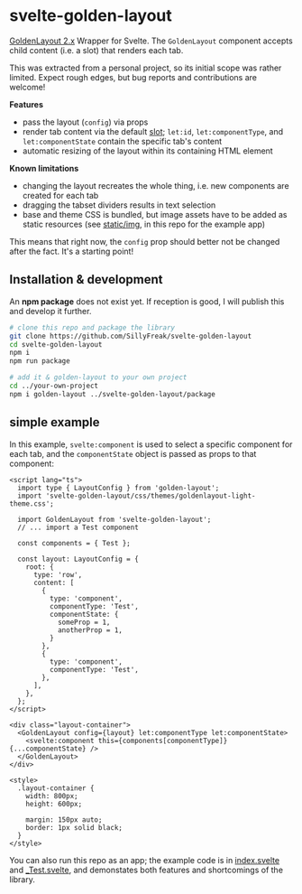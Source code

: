 # svelte-golden-layout

[GoldenLayout 2.x](https://github.com/golden-layout/golden-layout) Wrapper for Svelte. The `GoldenLayout` component accepts child content (i.e. a slot) that renders each tab.

This was extracted from a personal project, so its initial scope was rather limited. Expect rough edges, but bug reports and contributions are welcome!

**Features**

- pass the layout (`config`) via props
- render tab content via the default [slot](https://svelte.dev/docs#slot_let); `let:id`, `let:componentType`, and `let:componentState` contain the specific tab's content
- automatic resizing of the layout within its containing HTML element

**Known limitations**

- changing the layout recreates the whole thing, i.e. new components are created for each tab
- dragging the tabset dividers results in text selection
- base and theme CSS is bundled, but image assets have to be added as static resources (see [static/img](static/img), in this repo for the example app)

This means that right now, the `config` prop should better not be changed after the fact. It's a starting point!

## Installation & development

An **npm package** does not exist yet. If reception is good, I will publish this and develop it further.

```sh
# clone this repo and package the library
git clone https://github.com/SillyFreak/svelte-golden-layout
cd svelte-golden-layout
npm i
npm run package

# add it & golden-layout to your own project
cd ../your-own-project
npm i golden-layout ../svelte-golden-layout/package
```

## simple example

In this example, `svelte:component` is used to select a specific component for each tab, and the `componentState` object is passed as props to that component:

```svelte
<script lang="ts">
  import type { LayoutConfig } from 'golden-layout';
  import 'svelte-golden-layout/css/themes/goldenlayout-light-theme.css';

  import GoldenLayout from 'svelte-golden-layout';
  // ... import a Test component

  const components = { Test };

  const layout: LayoutConfig = {
    root: {
      type: 'row',
      content: [
        {
          type: 'component',
          componentType: 'Test',
          componentState: {
            someProp = 1,
            anotherProp = 1,
          }
        },
        {
          type: 'component',
          componentType: 'Test',
        },
      ],
    },
  };
</script>

<div class="layout-container">
  <GoldenLayout config={layout} let:componentType let:componentState>
    <svelte:component this={components[componentType]} {...componentState} />
  </GoldenLayout>
</div>

<style>
  .layout-container {
    width: 800px;
    height: 600px;

    margin: 150px auto;
    border: 1px solid black;
  }
</style>
```

You can also run this repo as an app; the example code is in [index.svelte](src/routes/index.svelte) and [_Test.svelte](src/routes/_Test.svelte), and demonstates both features and shortcomings of the library.
